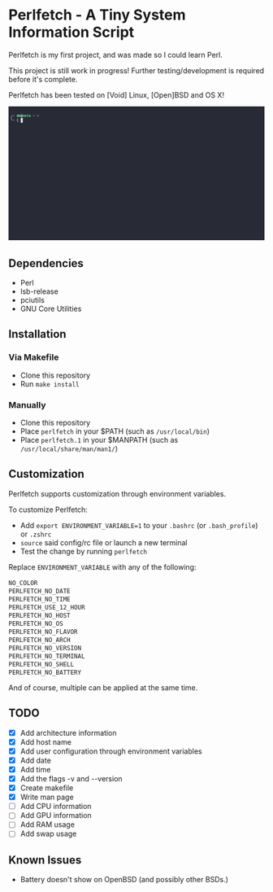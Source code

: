 # Perlfetch - A Tiny System Information Script
Perlfetch is my first project, and was made so I could learn Perl.

This project is still work in progress! Further testing/development is required before it's complete.

Perlfetch has been tested on \[Void\] Linux, \[Open\]BSD and OS X!

![demo](perlfetch_demo.gif)

## Dependencies
- Perl
- lsb-release
- pciutils
- GNU Core Utilities

## Installation
### Via Makefile
- Clone this repository
- Run `make install`
### Manually
- Clone this repository
- Place `perlfetch` in your $PATH (such as `/usr/local/bin`)
- Place `perlfetch.1` in your $MANPATH (such as `/usr/local/share/man/man1/`)

## Customization
Perlfetch supports customization through environment variables.

To customize Perlfetch:

- Add `export ENVIRONMENT_VARIABLE=1` to your `.bashrc` (or `.bash_profile`) or `.zshrc`
- `source` said config/rc file or launch a new terminal
- Test the change by running `perlfetch`

Replace `ENVIRONMENT_VARIABLE` with any of the following:

```
NO_COLOR
PERLFETCH_NO_DATE
PERLFETCH_NO_TIME
PERLFETCH_USE_12_HOUR
PERLFETCH_NO_HOST
PERLFETCH_NO_OS
PERLFETCH_NO_FLAVOR
PERLFETCH_NO_ARCH
PERLFETCH_NO_VERSION
PERLFETCH_NO_TERMINAL
PERLFETCH_NO_SHELL
PERLFETCH_NO_BATTERY
```

And of course, multiple can be applied at the same time.

## TODO
- [x] Add architecture information
- [x] Add host name
- [x] Add user configuration through environment variables
- [x] Add date
- [x] Add time
- [x] Add the flags -v and --version
- [x] Create makefile
- [x] Write man page
- [ ] Add CPU information
- [ ] Add GPU information
- [ ] Add RAM usage
- [ ] Add swap usage

## Known Issues
- Battery doesn't show on OpenBSD (and possibly other BSDs.)
